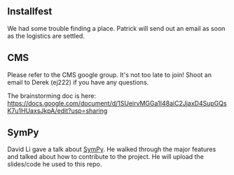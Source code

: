 ## Installfest

We had some trouble finding a place.  Patrick will send out an email as soon as the logistics are settled.

## CMS

Please refer to the CMS google group.  It's not too late to join!  Shoot an email to Derek (ej222) if you have any questions.

The brainstorming doc is here: https://docs.google.com/document/d/1SUeirvMGGa1I48aiC2JjaxD4SupGQsK7u1HUaxsJkpA/edit?usp=sharing

## SymPy

David Li gave a talk about [SymPy](http://www.sympy.org/en/index.html).  He walked through the major features and talked about how to contribute to the project.  He will upload the slides/code he used to this repo.
